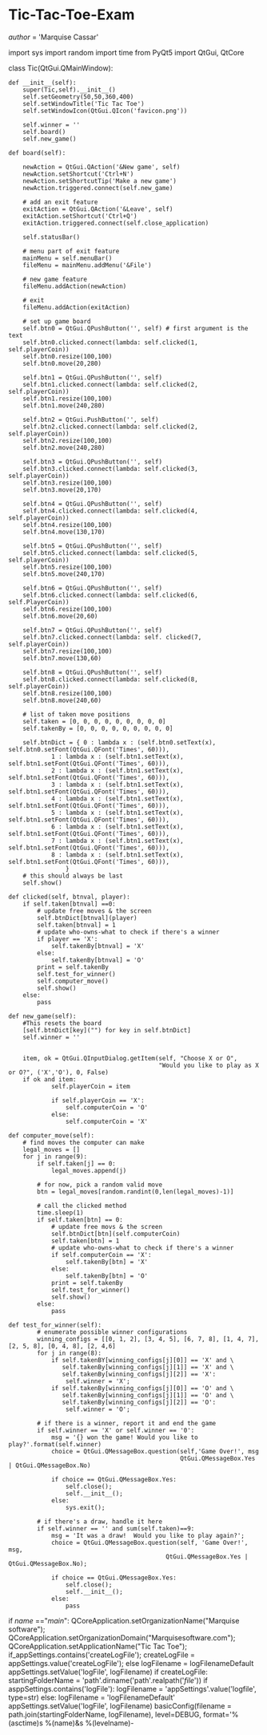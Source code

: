 # Tic-Tac-Toe-Exam


_author_ = 'Marquise Cassar'

import sys
import random
import time
from PyQt5 import QtGui, QtCore

class Tic(QtGui.QMainWindow):

    def __init__(self):
        super(Tic,self).__init__()
        self.setGeometry(50,50,360,400)
        self.setWindowTitle('Tic Tac Toe')
        self.setWindowIcon(QtGui.QIcon('favicon.png'))

        self.winner = ''
        self.board()
        self.new_game()

    def board(self):

        newAction = QtGui.QAction('&New game', self)
        newAction.setShortcut('Ctrl+N')
        newAction.setShortcutTip('Make a new game')
        newAction.triggered.connect(self.new_game)

        # add an exit feature
        exitAction = QtGui.QAction('&Leave', self)
        exitAction.setShortcut('Ctrl+Q')
        exitAction.triggered.connect(self.close_application)

        self.statusBar()

        # menu part of exit feature
        mainMenu = self.menuBar()
        fileMenu = mainMenu.addMenu('&File')

        # new game feature
        fileMenu.addAction(newAction)

        # exit
        fileMenu.addAction(exitAction)

        # set up game board
        self.btn0 = QtGui.QPushButton('', self) # first argument is the text
        self.btn0.clicked.connect(lambda: self.clicked(1, self.playerCoin))
        self.btn0.resize(100,100)
        self.btn0.move(20,280)

        self.btn1 = QtGui.QPushButton('', self)
        self.btn1.clicked.connect(lambda: self.clicked(2, self.playerCoin))
        self.btn1.resize(100,100)
        self.btn1.move(240,280)

        self.btn2 = QtGui.PushButton('', self)
        self.btn2.clicked.connect(lambda: self.clicked(2, self.playerCoin))
        self.btn2.resize(100,100)
        self.btn2.move(240,280)

        self.btn3 = QtGui.QPushButton('', self)
        self.btn3.clicked.connect(lambda: self.clicked(3, self.playerCoin))
        self.btn3.resize(100,100)
        self.btn3.move(20,170)

        self.btn4 = QtGui.QPushButton('', self)
        self.btn4.clicked.connect(lambda: self.clicked(4, self.playerCoin))
        self.btn4.resize(100,100)
        self.btn4.move(130,170)

        self.btn5 = QtGui.QPushButton('', self)
        self.btn5.clicked.connect(lambda: self.clicked(5, self.playerCoin))
        self.btn5.resize(100,100)
        self.btn5.move(240,170)

        self.btn6 = QtGui.QPushButton('', self)
        self.btn6.clicked.connect(lambda: self.clicked(6, self.PlayerCoin))
        self.btn6.resize(100,100)
        self.btn6.move(20,60)

        self.btn7 = QtGui.QPushButton('', self)
        self.btn7.clicked.connect(lambda: self. clicked(7, self.playerCoin))
        self.btn7.resize(100,100)
        self.btn7.move(130,60)

        self.btn8 = QtGui.QPushButton('', self)
        self.btn8.clicked.connect(lambda: self.clicked(8, self.playerCoin))
        self.btn8.resize(100,100)
        self.btn8.move(240,60)

        # list of taken move positions
        self.taken = [0, 0, 0, 0, 0, 0, 0, 0, 0]
        self.takenBy = [0, 0, 0, 0, 0, 0, 0, 0, 0]

        self.btnDict = { 0 : lambda x : (self.btn0.setText(x), self.btn0.setFont(QtGui.QFont('Times', 60))),
                1 : lambda x : (self.btn1.setText(x), self.btn1.setFont(QtGui.QFont('Times', 60))),
                2 : lambda x : (self.btn1.setText(x), self.btn1.setFont(QtGui.QFont('Times', 60))),
                3 : lambda x : (self.btn1.setText(x), self.btn1.setFont(QtGui.QFont('Times', 60))),
                4 : lambda x : (self.btn1.setText(x), self.btn1.setFont(QtGui.QFont('Times', 60))),
                5 : lambda x : (self.btn1.setText(x), self.btn1.setFont(QtGui.QFont('Times', 60))),
                6 : lambda x : (self.btn1.setText(x), self.btn1.setFont(QtGui.QFont('Times', 60))),
                7 : lambda x : (self.btn1.setText(x), self.btn1.setFont(QtGui.QFont('Times', 60))),
                8 : lambda x : (self.btn1.setText(x), self.btn1.setFont(QtGui.QFont('Times', 60))),
                    }
        # this should always be last
        self.show()

    def clicked(self, btnval, player):
        if self.taken[btnval] ==0:
            # update free moves & the screen
            self.btnDict[btnval](player)
            self.taken[btnval] = 1
            # update who-owns-what to check if there's a winner
            if player == 'X':
                self.takenBy[btnval] = 'X'
            else:
                self.takenBy[btnval] = 'O'
            print = self.takenBy
            self.test_for_winner()
            self.computer_move()
            self.show()
        else:
            pass

    def new_game(self):
        #This resets the board
        [self.btnDict[key]("") for key in self.btnDict]
        self.winner = ''


        item, ok = QtGui.QInputDialog.getItem(self, "Choose X or O",
                                              "Would you like to play as X or O?", ('X','O'), 0, False)
        if ok and item:
                self.playerCoin = item

                if self.playerCoin == 'X':
                    self.computerCoin = 'O'
                else:
                    self.computerCoin = 'X'

    def computer_move(self):
        # find moves the computer can make
        legal_moves = []
        for j in range(9):
            if self.taken[j] == 0:
                legal_moves.append(j)

            # for now, pick a random valid move
            btn = legal_moves[random.randint(0,len(legal_moves)-1)]

            # call the clicked method
            time.sleep(1)
            if self.taken[btn] == 0:
                # update free movs & the screen
                self.btnDict[btn](self.computerCoin)
                self.taken[btn] = 1
                # update who-owns-what to check if there's a winner
                if self.computerCoin == 'X':
                    self.takenBy[btn] = 'X'
                else:
                    self.takenBy[btn] = 'O'
                print = self.takenBy
                self.test_for_winner()
                self.show()
            else:
                pass

    def test_for_winner(self):
            # enumerate possible winner configurations
            winning_configs = [[0, 1, 2], [3, 4, 5], [6, 7, 8], [1, 4, 7], [2, 5, 8], [0, 4, 8], [2, 4,6]
            for j in range(8):
                if self.takenBY[winning_configs[j][0]] == 'X' and \
                   self.takenBy[winning_configs[j][1]] == 'X' and \
                   self.takenBy[winning_configs[j][2]] == 'X':
                    self.winner = 'X';
                if self.takenBy[winning_configs[j][0]] == 'O' and \
                   self.takenBy[winning_configs[j][1]] == 'O' and \
                   self.takenBy[winning_configs[j][2]] == 'O':
                    self.winner = 'O';

            # if there is a winner, report it and end the game
            if self.winner == 'X' or self.winner == '0':
                msg = '{} won the game! Would you like to play?'.format(self.winner)
                choice = QtGui.QMessageBox.question(self,'Game Over!', msg
                                                    QtGui.QMessageBox.Yes | QtGui.QMessageBox.No)

                if choice == QtGui.QMessageBox.Yes:
                    self.close();
                    self.__init__();
                else:
                    sys.exit();

            # if there's a draw, handle it here
            if self.winner == '' and sum(self.taken)==9:
                msg = 'It was a draw!  Would you like to play again?';
                choice = QtGui.QMessageBox.question(self, 'Game Over!', msg,
                                                QtGui.QMessageBox.Yes | QtGui.QMessageBox.No);

                if choice == QtGui.QMessageBox.Yes:
                    self.close();
                    self.__init__();
                else:
                    pass
if _name_ =="_main_":
    QCoreApplication.setOrganizationName("Marquise software");
    QCoreApplication.setOrganizationDomain("Marquisesoftware.com");
    QCoreApplication.setApplicationName("Tic Tac Toe");
    if_appSettings.contains('createLogFile');
        createLogFile = appSettings.value('createLogFile');
    else
        logFilename = logFilenameDefault
        appSettings.setValue('logFile', logFilename)
    if createLogFile:
        startingFolderName = 'path'.dirname('path'.realpath('_file_'))
        if asppSettings.contains('logFile'):
            logFilename = 'appSettings'.value('logfile', type=str)
        else:
            logFilename = 'logFilenameDefault'
            appSettings.setValue('logFile', logFilename)
        basicConfig(filename = path.join(startingFolderName, logFilename), level=DEBUG, format='%(asctime)s %(name)&s %(levelname)-












